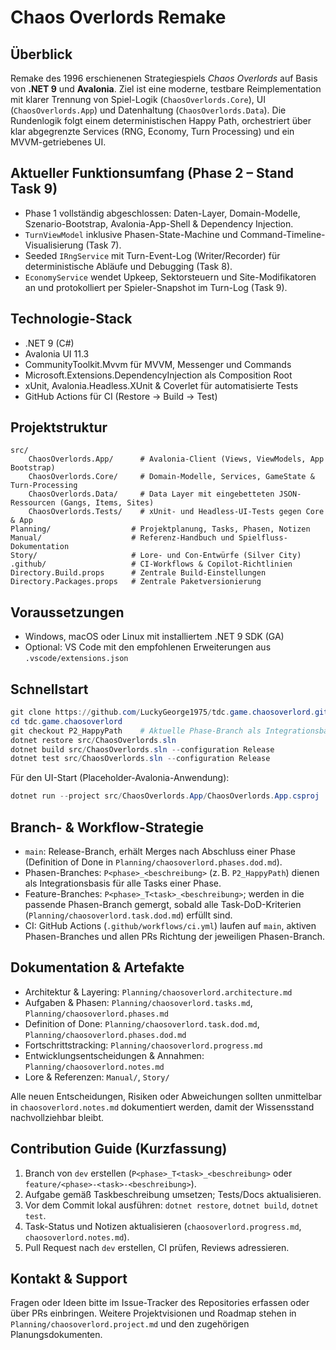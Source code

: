 # Chaos Overlords Remake

## Überblick
Remake des 1996 erschienenen Strategiespiels *Chaos Overlords* auf Basis von **.NET 9** und **Avalonia**. Ziel ist eine moderne, testbare Reimplementation mit klarer Trennung von Spiel-Logik (`ChaosOverlords.Core`), UI (`ChaosOverlords.App`) und Datenhaltung (`ChaosOverlords.Data`). Die Rundenlogik folgt einem deterministischen Happy Path, orchestriert über klar abgegrenzte Services (RNG, Economy, Turn Processing) und ein MVVM-getriebenes UI.

## Aktueller Funktionsumfang (Phase 2 – Stand Task 9)
- Phase 1 vollständig abgeschlossen: Daten-Layer, Domain-Modelle, Szenario-Bootstrap, Avalonia-App-Shell & Dependency Injection.
- `TurnViewModel` inklusive Phasen-State-Machine und Command-Timeline-Visualisierung (Task 7).
- Seeded `IRngService` mit Turn-Event-Log (Writer/Recorder) für deterministische Abläufe und Debugging (Task 8).
- `EconomyService` wendet Upkeep, Sektorsteuern und Site-Modifikatoren an und protokolliert per Spieler-Snapshot im Turn-Log (Task 9).

## Technologie-Stack
- .NET 9 (C#)
- Avalonia UI 11.3
- CommunityToolkit.Mvvm für MVVM, Messenger und Commands
- Microsoft.Extensions.DependencyInjection als Composition Root
- xUnit, Avalonia.Headless.XUnit & Coverlet für automatisierte Tests
- GitHub Actions für CI (Restore → Build → Test)

## Projektstruktur
```
src/
	ChaosOverlords.App/      # Avalonia-Client (Views, ViewModels, App Bootstrap)
	ChaosOverlords.Core/     # Domain-Modelle, Services, GameState & Turn-Processing
	ChaosOverlords.Data/     # Data Layer mit eingebetteten JSON-Ressourcen (Gangs, Items, Sites)
	ChaosOverlords.Tests/    # xUnit- und Headless-UI-Tests gegen Core & App
Planning/                  # Projektplanung, Tasks, Phasen, Notizen
Manual/                    # Referenz-Handbuch und Spielfluss-Dokumentation
Story/                     # Lore- und Con-Entwürfe (Silver City)
.github/                   # CI-Workflows & Copilot-Richtlinien
Directory.Build.props      # Zentrale Build-Einstellungen
Directory.Packages.props   # Zentrale Paketversionierung
```

## Voraussetzungen
- Windows, macOS oder Linux mit installiertem .NET 9 SDK (GA)
- Optional: VS Code mit den empfohlenen Erweiterungen aus `.vscode/extensions.json`

## Schnellstart
```powershell
git clone https://github.com/LuckyGeorge1975/tdc.game.chaosoverlord.git
cd tdc.game.chaosoverlord
git checkout P2_HappyPath    # Aktuelle Phase-Branch als Integrationsbasis
dotnet restore src/ChaosOverlords.sln
dotnet build src/ChaosOverlords.sln --configuration Release
dotnet test src/ChaosOverlords.sln --configuration Release
```

Für den UI-Start (Placeholder-Avalonia-Anwendung):
```powershell
dotnet run --project src/ChaosOverlords.App/ChaosOverlords.App.csproj
```

## Branch- & Workflow-Strategie
- `main`: Release-Branch, erhält Merges nach Abschluss einer Phase (Definition of Done in `Planning/chaosoverlord.phases.dod.md`).
- Phasen-Branches: `P<phase>_<beschreibung>` (z. B. `P2_HappyPath`) dienen als Integrationsbasis für alle Tasks einer Phase.
- Feature-Branches: `P<phase>_T<task>_<beschreibung>`; werden in die passende Phasen-Branch gemergt, sobald alle Task-DoD-Kriterien (`Planning/chaosoverlord.task.dod.md`) erfüllt sind.
- CI: GitHub Actions (`.github/workflows/ci.yml`) laufen auf `main`, aktiven Phasen-Branches und allen PRs Richtung der jeweiligen Phasen-Branch.

## Dokumentation & Artefakte
- Architektur & Layering: `Planning/chaosoverlord.architecture.md`
- Aufgaben & Phasen: `Planning/chaosoverlord.tasks.md`, `Planning/chaosoverlord.phases.md`
- Definition of Done: `Planning/chaosoverlord.task.dod.md`, `Planning/chaosoverlord.phases.dod.md`
- Fortschrittstracking: `Planning/chaosoverlord.progress.md`
- Entwicklungsentscheidungen & Annahmen: `Planning/chaosoverlord.notes.md`
- Lore & Referenzen: `Manual/`, `Story/`

Alle neuen Entscheidungen, Risiken oder Abweichungen sollten unmittelbar in `chaosoverlord.notes.md` dokumentiert werden, damit der Wissensstand nachvollziehbar bleibt.

## Contribution Guide (Kurzfassung)
1. Branch von `dev` erstellen (`P<phase>_T<task>_<beschreibung>` oder `feature/<phase>-<task>-<beschreibung>`).
2. Aufgabe gemäß Taskbeschreibung umsetzen; Tests/Docs aktualisieren.
3. Vor dem Commit lokal ausführen: `dotnet restore`, `dotnet build`, `dotnet test`.
4. Task-Status und Notizen aktualisieren (`chaosoverlord.progress.md`, `chaosoverlord.notes.md`).
5. Pull Request nach `dev` erstellen, CI prüfen, Reviews adressieren.

## Kontakt & Support
Fragen oder Ideen bitte im Issue-Tracker des Repositories erfassen oder über PRs einbringen. Weitere Projektvisionen und Roadmap stehen in `Planning/chaosoverlord.project.md` und den zugehörigen Planungsdokumenten.